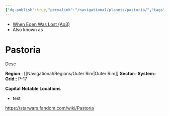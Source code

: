 ```yaml
---
{"dg-publish":true,"permalink":"/navigational/planets/pastoria/","tags":["map","planet","retraining","outerrim","unfinished"],"noteIcon":"saber1"}
---
```


- [When Eden Was Lost (Ao3)](https://archiveofourown.org/works/19334440)
- Also known as 
# Pastoria
Desc

**Region**::  [[Navigational/Regions/Outer Rim\|Outer Rim]]
**Sector**::
**System**::
**Grid**::  P-17

**Capital**
**Notable Locations**
- test

https://starwars.fandom.com/wiki/Pastoria